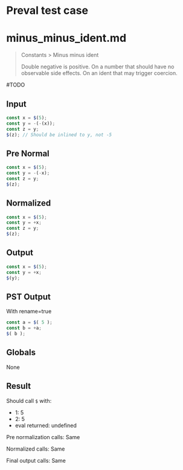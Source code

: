 # Preval test case

# minus_minus_ident.md

> Constants > Minus minus ident
>
> Double negative is positive. On a number that should have no observable side effects. On an ident that may trigger coercion.

#TODO

## Input

`````js filename=intro
const x = $(5);
const y = -(-(x));
const z = y;
$(z); // Should be inlined to y, not -5
`````

## Pre Normal

`````js filename=intro
const x = $(5);
const y = -(-x);
const z = y;
$(z);
`````

## Normalized

`````js filename=intro
const x = $(5);
const y = +x;
const z = y;
$(z);
`````

## Output

`````js filename=intro
const x = $(5);
const y = +x;
$(y);
`````

## PST Output

With rename=true

`````js filename=intro
const a = $( 5 );
const b = +a;
$( b );
`````

## Globals

None

## Result

Should call `$` with:
 - 1: 5
 - 2: 5
 - eval returned: undefined

Pre normalization calls: Same

Normalized calls: Same

Final output calls: Same
